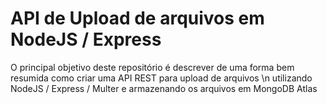 # API de Upload de arquivos em NodeJS / Express
O principal objetivo deste repositório é descrever de uma forma bem resumida como criar uma API REST para upload de arquivos \n
utilizando NodeJS / Express / Multer e armazenando os arquivos em MongoDB Atlas

